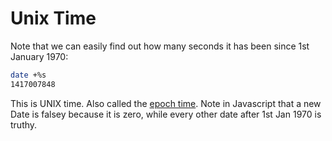 
Unix Time
=========

Note that we can easily find out how many seconds it has been since 1st January 1970:

```sh
date +%s
1417007848
```

This is UNIX time.  Also called the [epoch time](http://en.wikipedia.org/wiki/Unix_time).  Note in Javascript that a new Date is falsey because it is zero, while every other date after 1st Jan 1970 is truthy.



